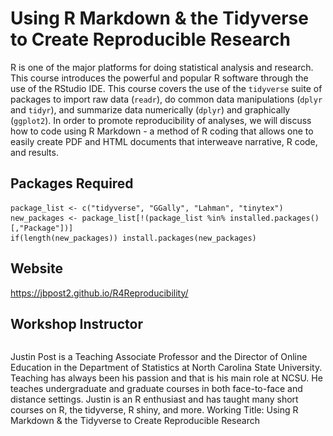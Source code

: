 # Using R Markdown & the Tidyverse to Create Reproducible Research

R is one of the major platforms for doing statistical analysis and research.  This course introduces the powerful and popular R software through the use of the RStudio IDE.  This course covers the use of the `tidyverse` suite of packages to import raw data (`readr`), do common data manipulations (`dplyr` and `tidyr`), and summarize data numerically (`dplyr`) and graphically (`ggplot2`).  In order to promote reproducibility of analyses, we will discuss how to code using R Markdown - a method of R coding that allows one to easily create PDF and HTML documents that interweave narrative, R code, and results.  

## Packages Required

```
package_list <- c("tidyverse", "GGally", "Lahman", "tinytex")
new_packages <- package_list[!(package_list %in% installed.packages()[,"Package"])]
if(length(new_packages)) install.packages(new_packages)
```

## Website

<https://jbpost2.github.io/R4Reproducibility/>

## Workshop Instructor

<p style = "float:right;><img src = "img/justin_post.jpg" alt = "Justin Post's face from 10 years ago" style = "float:left; width:250px;margin-right:15px">
Justin Post is a Teaching Associate Professor and the Director of Online Education in the Department of Statistics at North Carolina State University. Teaching has always been his passion and that is his main role at NCSU. He teaches undergraduate and graduate courses in both face-to-face and distance settings.  Justin is an R enthusiast and has taught many short courses on R, the tidyverse, R shiny, and more.
Working Title: Using R Markdown & the Tidyverse to Create Reproducible Research</p>
